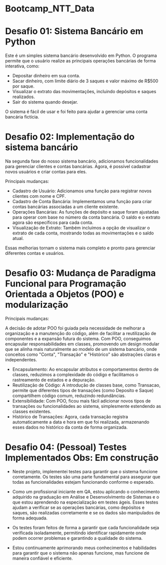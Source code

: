 # Bootcamp_NTT_Data

# Desafio 01: Sistema Bancário em Python

Este é um simples sistema bancário desenvolvido em Python. O programa permite que o usuário realize as principais operações bancárias de forma interativa, como:

- Depositar dinheiro em sua conta.
- Sacar dinheiro, com limite diário de 3 saques e valor máximo de R$500 por saque.
- Visualizar o extrato das movimentações, incluindo depósitos e saques realizados.
- Sair do sistema quando desejar.

O sistema é fácil de usar e foi feito para ajudar a gerenciar uma conta bancária fictícia.

# Desafio 02: Implementação do sistema bancário
Na segunda fase do nosso sistema bancário, adicionamos funcionalidades para gerenciar clientes e contas bancárias. Agora, é possível cadastrar novos usuários e criar contas para eles.

Principais mudanças:

- Cadastro de Usuário: Adicionamos uma função para registrar novos clientes com nome e CPF.
- Cadastro de Conta Bancária: Implementamos uma função para criar contas bancárias associadas a um cliente existente.
- Operações Bancárias: As funções de depósito e saque foram ajustadas para operar com base no número da conta bancária. O saldo e o extrato agora são específicos para cada conta.
- Visualização de Extrato: Também incluímos a opção de visualizar o extrato de cada conta, mostrando todas as movimentações e o saldo atual.

Essas melhorias tornam o sistema mais completo e pronto para gerenciar diferentes contas e usuários.

# Desafio 03: Mudança de Paradigma Funcional para Programação Orientada a Objetos (POO) e modularização

Principais mudanças:

A decisão de adotar POO foi guiada pela necessidade de melhorar a organização e a manutenção do código, além de facilitar a reutilização de componentes e a expansão futura do sistema. Com POO, conseguimos encapsular responsabilidades em classes, promovendo um design modular que se alinha mais naturalmente ao modelo de um sistema bancário, onde conceitos como "Conta", "Transação" e "Histórico" são abstrações claras e independentes.

- Encapsulamento: Ao encapsular atributos e comportamentos dentro de classes, reduzimos a complexidade do código e facilitamos o rastreamento de estados e a depuração.
- Reutilização de Código: A introdução de classes base, como Transacao, permite que diferentes tipos de transações (como Deposito e Saque) compartilhem código comum, reduzindo redundâncias.
- Extensibilidade: Com POO, ficou mais fácil adicionar novos tipos de transações ou funcionalidades ao sistema, simplesmente estendendo as classes existentes.
- Histórico de Transações: Agora, cada transação registra automaticamente a data e hora em que foi realizada, armazenando esses dados no histórico da conta de forma organizada.

# Desafio 04: (Pessoal) Testes Implementados Obs: Em construção
- Neste projeto, implementei testes para garantir que o sistema funcione corretamente. Os testes são uma parte fundamental para assegurar que todas as funcionalidades estejam funcionando conforme o esperado.

- Como um profissional iniciante em QA, estou aplicando o conhecimento adquirido na graduação em Análise e Desenvolvimento de Sistemas e o que estou aprendendo na especialização em testes ágeis. Esses testes ajudam a verificar se as operações bancárias, como depósitos e saques, são realizadas corretamente e se os dados são manipulados de forma adequada.

- Os testes foram feitos de forma a garantir que cada funcionalidade seja verificada isoladamente, permitindo identificar rapidamente onde podem ocorrer problemas e garantindo a qualidade do sistema.

- Estou continuamente aprimorando meus conhecimentos e habilidades para garantir que o sistema não apenas funcione, mas funcione de maneira confiável e eficiente.